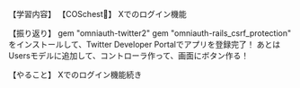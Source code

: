 【学習内容】
【COSchest👗】
Xでのログイン機能

【振り返り】
gem "omniauth-twitter2"
gem "omniauth-rails_csrf_protection"
をインストールして、Twitter Developer Portalでアプリを登録完了！
あとはUsersモデルに追加して、コントローラ作って、画面にボタン作る！

【やること】
Xでのログイン機能続き
